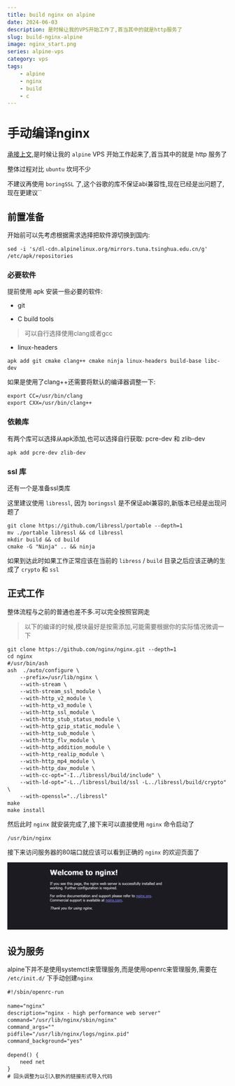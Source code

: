 ```yaml
---
title: build nginx on alpine
date: 2024-06-03
description: 是时候让我的VPS开始工作了,首当其中的就是http服务了
slug: build-nginx-alpine
image: nginx_start.png
series: alpine-vps
category: vps
tags:
    - alpine
    - nginx
    - build
    - c
---
```


# 手动编译nginx

[承接上文](),是时候让我的 `alpine` VPS 开始工作起来了,首当其中的就是 http 服务了

整体过程对比 `ubuntu` 坎坷不少

不建议再使用 `boringSSL` 了,这个谷歌的库不保证abi兼容性,现在已经是出问题了,现在更建议``

## 前置准备

开始前可以先考虑根据需求选择把软件源切换到国内:

``` shell
sed -i 's/dl-cdn.alpinelinux.org/mirrors.tuna.tsinghua.edu.cn/g' /etc/apk/repositories
```

### 必要软件

提前使用 apk 安装一些必要的软件:

* git

* C build tools

> 可以自行选择使用clang或者gcc

* linux-headers

``` shell
apk add git cmake clang++ cmake ninja linux-headers build-base libc-dev
```

如果是使用了clang++还需要将默认的编译器调整一下:

``` shell
export CC=/usr/bin/clang
export CXX=/usr/bin/clang++
```

### 依赖库

有两个库可以选择从apk添加,也可以选择自行获取: pcre-dev 和 zlib-dev

``` shell
apk add pcre-dev zlib-dev
```

### ssl 库

还有一个是准备ssl类库

这里建议使用 `libressl`, 因为 `boringssl` 是不保证abi兼容的,新版本已经是出现问题了

``` shell
git clone https://github.com/libressl/portable --depth=1
mv ./portable libressl && cd libressl
mkdir build && cd build
cmake -G "Ninja" .. && ninja
```

如果到达此时如果工作正常应该在当前的 `libress` / `build` 目录之后应该正确的生成了 `crypto` 和 `ssl`

## 正式工作

整体流程与之前的普通也差不多.可以完全按照官网走

> 以下的编译的时候,模块最好是按需添加,可能需要根据你的实际情况微调一下

``` shell
git clone https://github.com/nginx/nginx.git --depth=1
cd nginx
#/usr/bin/ash
ash  ./auto/configure \
    --prefix=/usr/lib/nginx \
    --with-stream \
    --with-stream_ssl_module \
    --with-http_v2_module \
    --with-http_v3_module \
    --with-http_ssl_module \
    --with-http_stub_status_module \
    --with-http_gzip_static_module \
    --with-http_sub_module \
    --with-http_flv_module \
    --with-http_addition_module \
    --with-http_realip_module \
    --with-http_mp4_module \
    --with-http_dav_module \
    --with-cc-opt="-I../libressl/build/include" \
    --with-ld-opt="-L../libressl/build/ssl -L../libressl/build/crypto" \
    --with-openssl="../libressl"
make
make install
```

然后此时 `nginx` 就安装完成了,接下来可以直接使用 `nginx` 命令启动了

``` shell
/usr/bin/nginx
```

接下来访问服务器的80端口就应该可以看到正确的 `nginx` 的欢迎页面了

![nginx start](nginx_start.png)

## 设为服务

alpine下并不是使用systemctl来管理服务,而是使用openrc来管理服务,需要在 `/etc/init.d/` 下手动创建`nginx`

``` shell
#!/sbin/openrc-run

name="nginx"
description="nginx - high performance web server"
command="/usr/lib/nginx/sbin/nginx"
command_args=""
pidfile="/usr/lib/nginx/logs/nginx.pid"
command_background="yes"

depend() {
    need net
}
# 回头调整为以引入额外的链接形式导入代码
```
